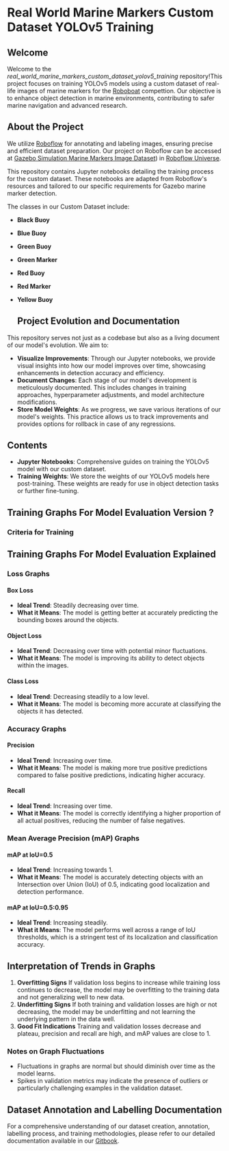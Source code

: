 # Real World Marine Markers Custom Dataset YOLOv5 Training

## Welcome
Welcome to the *real_world_marine_markers_custom_dataset_yolov5_training* repository!This project focuses on training YOLOv5 models using a custom dataset of real-life images of marine markers for the [Roboboat](https://robonation.org/programs/roboboat/) compettion. Our objective is to enhance object detection in marine environments, contributing to safer marine navigation and advanced research.

## About the Project
We utilize [Roboflow](https://roboflow.com/) for annotating and labeling images, ensuring precise and efficient dataset preparation. Our project on Roboflow can be accessed at [Gazebo Simulation Marine Markers Image Dataset](https://app.roboflow.com/icebergasv-ab2fn/roboboat-2024-marine-markers/annotate)) in [Roboflow Universe](https://universe.roboflow.com/).

This repository contains Jupyter notebooks detailing the training process for the custom dataset. These notebooks are adapted from Roboflow's resources and tailored to our specific requirements for Gazebo marine marker detection.

The classes in our Custom Dataset include:

- **Black Buoy**
- **Blue Buoy**
- **Green Buoy**
- **Green Marker**
- **Red Buoy**
- **Red Marker**
- **Yellow Buoy**

  ## Project Evolution and Documentation
This repository serves not just as a codebase but also as a living document of our model's evolution. We aim to:

- **Visualize Improvements**: Through our Jupyter notebooks, we provide visual insights into how our model improves over time, showcasing enhancements in detection accuracy and efficiency.
- **Document Changes**: Each stage of our model's development is meticulously documented. This includes changes in training approaches, hyperparameter adjustments, and model architecture modifications.
- **Store Model Weights**: As we progress, we save various iterations of our model's weights. This practice allows us to track improvements and provides options for rollback in case of any regressions.

## Contents
- **Jupyter Notebooks**: Comprehensive guides on training the YOLOv5 model with our custom dataset.
- **Training Weights**: We store the weights of our YOLOv5 models here post-training. These weights are ready for use in object detection tasks or further fine-tuning.

## Training Graphs For Model Evaluation Version ?

### Criteria for Training



## Training Graphs For Model Evaluation Explained
### Loss Graphs
#### Box Loss
- **Ideal Trend**: Steadily decreasing over time.
- **What it Means**: The model is getting better at accurately predicting the bounding boxes around the objects.
#### Object Loss
- **Ideal Trend**: Decreasing over time with potential minor fluctuations.
- **What it Means**: The model is improving its ability to detect objects within the images.
#### Class Loss
- **Ideal Trend**: Decreasing steadily to a low level.
- **What it Means**: The model is becoming more accurate at classifying the objects it has detected.

### Accuracy Graphs
#### Precision
- **Ideal Trend**: Increasing over time.
- **What it Means**: The model is making more true positive predictions compared to false positive predictions, indicating higher accuracy.
#### Recall
- **Ideal Trend**: Increasing over time.
- **What it Means**: The model is correctly identifying a higher proportion of all actual positives, reducing the number of false negatives.
### Mean Average Precision (mAP) Graphs
#### mAP at IoU=0.5
- **Ideal Trend**: Increasing towards 1.
- **What it Means**: The model is accurately detecting objects with an Intersection over Union (IoU) of 0.5, indicating good localization and detection performance.

#### mAP at IoU=0.5:0.95
- **Ideal Trend**: Increasing steadily.
- **What it Means**: The model performs well across a range of IoU thresholds, which is a stringent test of its localization and classification accuracy.

## Interpretation of Trends in Graphs
1. **Overfitting Signs**
If validation loss begins to increase while training loss continues to decrease, the model may be overfitting to the training data and not generalizing well to new data.
2. **Underfitting Signs**
If both training and validation losses are high or not decreasing, the model may be underfitting and not learning the underlying pattern in the data well.
3. **Good Fit Indications**
Training and validation losses decrease and plateau, precision and recall are high, and mAP values are close to 1.
### Notes on Graph Fluctuations
- Fluctuations in graphs are normal but should diminish over time as the model learns.
- Spikes in validation metrics may indicate the presence of outliers or particularly challenging examples in the validation dataset.

## Dataset Annotation and Labelling Documentation
For a comprehensive understanding of our dataset creation, annotation, labelling process, and training methodologies, please refer to our detailed documentation available in our [Gitbook](https://app.gitbook.com/o/vtYvioW5qkBb75Erv7gv/s/OCTt5VIaAFBF4m37LLUi/computer-vision/dataset-creation).
